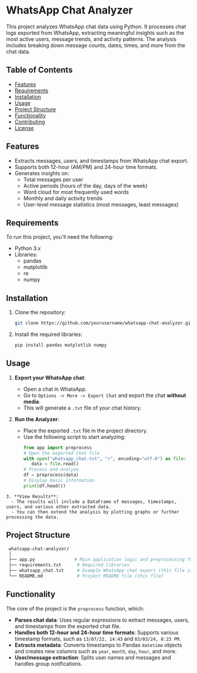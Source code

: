 # WhatsApp Chat Analyzer

This project analyzes WhatsApp chat data using Python. It processes chat logs exported from WhatsApp, extracting meaningful insights such as the most active users, message trends, and activity patterns. The analysis includes breaking down message counts, dates, times, and more from the chat data.

## Table of Contents

   - [Features](#features)
   - [Requirements](#requirements)
   - [Installation](#installation)
   - [Usage](#usage)
   - [Project Structure](#project-structure)
   - [Functionality](#functionality)
   - [Contributing](#contributing)
   - [License](#license)

## Features
   
   - Extracts messages, users, and timestamps from WhatsApp chat export.
   - Supports both 12-hour (AM/PM) and 24-hour time formats.
   - Generates insights on:
      - Total messages per user
      - Active periods (hours of the day, days of the week)
      - Word cloud for most frequently used words
      - Monthly and daily activity trends
      - User-level message statistics (most messages, least messages)

## Requirements

To run this project, you'll need the following:
   - Python 3.x
   - Libraries:
      - pandas
      - matplotlib
      - re
      - numpy

## Installation
   
   1. Clone the repository:
      ```bash
      git clone https://github.com/yourusername/whatsapp-chat-analyzer.git
      ```

   2. Install the required libraries:
      ```bash
      pip install pandas matplotlib numpy
      ```

## Usage
   
   1. **Export your WhatsApp chat**:
      - Open a chat in WhatsApp.
      - Go to `Options -> More -> Export Chat` and export the chat **without media**.
      - This will generate a `.txt` file of your chat history.
      
   2. **Run the Analyzer**:
      - Place the exported `.txt` file in the project directory.
      - Use the following script to start analyzing:
         ```python
         from app import preprocess
         # Open the exported chat file
         with open("whatsapp_chat.txt", "r", encoding="utf-8") as file:
            data = file.read()
         # Process and analyze
         df = preprocess(data)
         # Display basic information
         print(df.head())
         ```

    3. **View Results**:
      - The results will include a DataFrame of messages, timestamps, users, and various other extracted data.
      - You can then extend the analysis by plotting graphs or further processing the data.
      
## Project Structure
   ```bash
    whatsapp-chat-analyzer/
    │
    ├── app.py               # Main application logic and preprocessing function
    ├── requirements.txt      # Required libraries
    ├── whatsapp_chat.txt     # Example WhatsApp chat export (this file is user-provided)
    └── README.md             # Project README file (this file)
   ```

## Functionality
   The core of the project is the `preprocess` function, which:
   - **Parses chat data**: Uses regular expressions to extract messages, users, and timestamps from the exported chat file.
   - **Handles both 12-hour and 24-hour time formats**: Supports various timestamp formats, such as `13/07/22, 14:43` and `03/03/24, 8:23 PM`.
   - **Extracts metadata**: Converts timestamps to Pandas `datetime` objects and creates new columns such as `year`, `month`, `day`, `hour`, and more.
   - **User/message extraction**: Splits user names and messages and handles group notifications.
